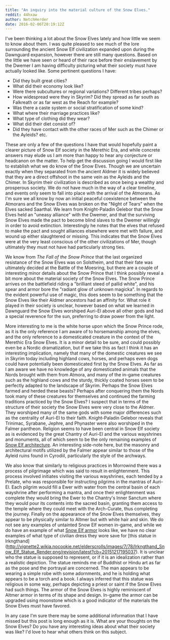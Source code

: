 ```yaml
---
title: "An inquiry into the material culture of the Snow Elves."
reddit: 44hxaw
author: NetchHerder
date: 2016-02-06T20:19:12Z
---
```


I've been thinking a lot about the Snow Elves lately and how little we seem to know about them. I was quite pleased to see much of the lore surrounding the ancient Snow Elf civilization expanded upon during the Dawnguard expansion, however there are still many questions. Based on the little we have seen or heard of their race before their enslavement by the Dwemer I am having difficulty picturing what their society must have actually looked like. Some pertinent questions I have: 

* Did they built great cities? 
* What did their economy look like? 
* Were there subcultures or regional variations? Different tribes perhaps?
* How widespread were they in Skyrim? Did they spread as far south as Falkreath or as far west as the Reach for example? 
* Was there a caste system or social stratification of some kind? 
* What where their marriage practices like? 
* What type of clothing did they wear? 
* What did their diet consist of?
* Did they have contact with the other races of Mer such as the Chimer or the Ayleids? etc.

These are only a few of the questions I have that would hopefully paint a clearer picture of Snow Elf society in the Merethic Era, and while concrete answers may elude us I am more than happy to hear any conjecture or headcanon on the matter. To help get the discussion going I would first like to establish what we do know of the Snow Elves. Though we are uncertain exactly when they separated from the ancient Aldmer it is widely believed that they are a direct offshoot in the same vein as the Ayleids and the Chimer. In Skyrim their civilization is described as once being a wealthy and prosperous society. We do not have much in the way of a clear timeline, and events only seem to fall into place with the arrival of the Atmorans. As I'm sure we all know by now an initial peaceful coexistence between the Atmorans and the Snow Elves was broken on the "Night of Tears" when the Elves sacked Saarthal. We learn from Knight-Paladin Gelebor that the Snow Elves held an "uneasy alliance" with the Dwemer, and that the surviving Snow Elves made the pact to become blind slaves to the Dwemer willingly in order to avoid extinction. Interestingly he notes that the elves that refused to make the pact and sought alliances elsewhere were met with failure, and wound up either slaughtered or missing.  This indicates that the Snow Elves were at the very least conscious of the other civilizations of Mer, though ultimately they must not have had particularly strong ties. 

We know from *The Fall of the Snow Prince* that the last organized resistance of the Snow Elves was on Solstheim, and that their fate was ultimately decided at the Battle of the Moesring, but there are a couple of interesting minor details about the Snow Prince that I think possibly reveal a bit more about the material society of the Snow Elves. The Snow Prince arrives on the battlefield riding a "brilliant steed of pallid white", and his spear and armor bore the "radiant glow of unknown magicka". In regards to the evident powerful use of magic, this does seem to be something that the Snow Elves like their Aldmer ancestors had an affinity for. What role it played in their society is unclear, however based on what we learned in Dawnguard the Snow Elves worshiped Auri-El above all other gods and had a special reverence for the sun, preferring to draw power from the light.
 
More interesting to me is the white horse upon which the Snow Prince rode, as it is the only reference I am aware of to horsemanship among the elves, and the only reference to a domesticated creature in the context of the Merethic Era Snow Elves. It is a minor detail to be sure, and could possibly even be a Nordic dramatization, but if we take this as fact I think it has an interesting implication, namely that many of the domestic creatures we see in Skyrim today including highland cows, horses, and perhaps even dogs could have potentially been domesticated first by the Snow Elves. As far as I am aware we have no knowledge of any domesticated animals that the Nords brought with them from Atmora, and many of the in-game creatures such as the highland cows and the sturdy, thickly coated horses seem to be perfectly adapted to the landscape of Skyrim. Perhaps the Snow Elves farmed and herded these beasts? Perhaps after conquering them the Nords took many of these creatures for themselves and continued the farming traditions practiced by the Snow Elves?
I suspect that in terms of the structure of their society the Snow Elves were very close to the Aldmer. They worshiped many of the same gods with some major differences such as the centrality of Auri-El to their faith. Knight-Paladin Gelebor reveals that Trinimac, Syrabane, Jephre, and Phynaster were also worshiped in the Falmer pantheon. Religion seems to have been central in Snow Elf society as is evidenced by the great Chantry of Auri-El and the various wayshrines and monuments, all of which seem to be the only remaining examples of [Snow Elf architecture](http://vignette1.wikia.nocookie.net/elderscrolls/images/b/bd/Chantry_of_Auri-El.jpeg/revision/latest?cb=20121127182912). An interesting side-note here, but the masonry and architectural motifs utilized by the Falmer appear similar to those of the Ayleid ruins found in Cyrodiil, particularly the style of the archways. 

We also know that similarly to religious practices in Morrowind there was a process of pilgrimage which was said to result in enlightenment. This process involved initiates visiting the various wayshrines, each tended by a Prelate, who was responsible for instructing pilgrims in the mantras of Auri-El. Each pilgrim would fill a Ewer with water from the central basin of each wayshrine after performing a mantra, and once their enlightenment was complete they would bring the Ewer to the Chantry's Inner Sanctum where they would pour its contents into the sacred basin, granting them access to the temple where they could meet with the Arch-Curate, thus completing the journey.
Finally on the appearance of the Snow Elves themselves, they appear to be physically similar to Altmer but with white hair and skin. We do not see any examples of untainted Snow Elf women in-game, and while we do have an example of what [Snow Elf armor](http://vignette4.wikia.nocookie.net/elderscrolls/images/6/6e/Arch-CurateVrythur.png/revision/latest?cb=20120806200009) looks like, we have no clear examples of what type of civilian dress they wore save for [this statue in Irkngthand]
(http://vignette2.wikia.nocookie.net/elderscrolls/images/7/78/Irkngthand_Snow_Elf_Statue_Render.png/revision/latest?cb=20151217195037). It is unclear who the statue is supposed to represent, or if it is an idealization rather than a realistic depiction. The statue reminds me of Buddhist or Hindu art as far as the pose and the portrayal are concerned. The man appears to be wearing a simple robe with some adornments, and he is holding what appears to be a torch and a book. I always inferred that this statue was religious in some way, perhaps depicting a priest or saint if the Snow Elves had such things. The armor of the Snow Elves is highly reminiscent of Altmer armor in terms of its shape and design. In-game the armor can be upgraded using moonstone which is a good indicator of the materials the Snow Elves must have favored.

In any case I'm sure there may be some additional information that I have missed but this post is long enough as it is. What are your thoughts on the Snow Elves?  Do you have any interesting ideas about what their society was like? I'd love to hear what others think on this subject.



